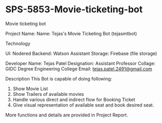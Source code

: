# SPS-5853-Movie-ticketing-bot
Movie ticketing bot

Project Name: Name: Tejas's Movie Ticketing Bot (tejasmtbot)

Technology

UI: Nodered
Backend: Watson Assistant
Storage: Firebase (file storage)

Developer
Name: Tejas Patel
Designation: Assistant Professor
Collage: GIDC Degree Engineering College
Email: tejas.patel.2491@gmail.com

Description
This Bot is capable of doing following:
1. Show Movie List
2. Show Trailers of available movies
3. Handle various direct and indirect flow for Booking Ticket
4. Give visual representation of available seat and book desired seat.

More functions and details are provided in Project Report.
